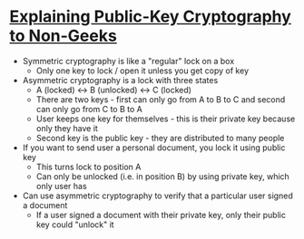 # [Explaining Public-Key Cryptography to Non-Geeks](https://medium.com/@vrypan/explaining-public-key-cryptography-to-non-geeks-f0994b3c2d5)

* Symmetric cryptography is like a "regular" lock on a box
  * Only one key to lock / open it unless you get copy of key
* Asymmetric cryptography is a lock with three states
  * A (locked) <-> B (unlocked) <-> C (locked)
  * There are two keys - first can only go from A to B to C and second can only go from C to B to A
  * User keeps one key for themselves - this is their private key because only they have it
  * Second key is the public key - they are distributed to many people
* If you want to send user a personal document, you lock it using public key
  * This turns lock to position A
  * Can only be unlocked (i.e. in position B) by using private key, which only user has
* Can use asymmetric cryptography to verify that a particular user signed a document
  * If a user signed a document with their private key, only their public key could "unlock" it
